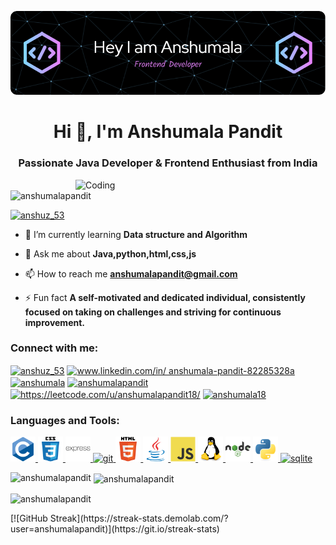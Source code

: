 ![MasterHead](https://github.com/anshumalapandit/anshumalapandit/blob/main/github-header-image.png?raw=true)
<h1 align="center">Hi 👋, I'm Anshumala Pandit</h1>
<h3 align="center">Passionate Java Developer & Frontend Enthusiast from India</h3>
<img align="right" alt="Coding" width="400" src="https://i.gifer.com/JXA0.gif">

<p align="left"> <img src="https://komarev.com/ghpvc/?username=anshumalapandit&label=Profile%20views&color=0e75b6&style=flat" alt="anshumalapandit" /> </p>

<p align="left"> <a href="https://twitter.com/anshuz_53" target="blank"><img src="https://img.shields.io/twitter/follow/anshuz_53?logo=twitter&style=for-the-badge" alt="anshuz_53" /></a> </p>

- 🌱 I’m currently learning **Data structure and Algorithm**

- 💬 Ask me about **Java,python,html,css,js**

- 📫 How to reach me **anshumalapandit@gmail.com**

- ⚡ Fun fact **A self-motivated and dedicated individual, consistently focused on taking on challenges and striving for continuous improvement.**

<h3 align="left">Connect with me:</h3>
<p align="left">
<a href="https://twitter.com/anshuz_53" target="blank"><img align="center" src="https://raw.githubusercontent.com/rahuldkjain/github-profile-readme-generator/master/src/images/icons/Social/twitter.svg" alt="anshuz_53" height="30" width="40" /></a>
<a href="https://linkedin.com/in/www.linkedin.com/in/ anshumala-pandit-82285328a" target="blank"><img align="center" src="https://raw.githubusercontent.com/rahuldkjain/github-profile-readme-generator/master/src/images/icons/Social/linked-in-alt.svg" alt="www.linkedin.com/in/ anshumala-pandit-82285328a" height="30" width="40" /></a>
<a href="https://www.codechef.com/users/anshumala" target="blank"><img align="center" src="https://cdn.jsdelivr.net/npm/simple-icons@3.1.0/icons/codechef.svg" alt="anshumala" height="30" width="40" /></a>
<a href="https://www.hackerrank.com/anshumalapandit" target="blank"><img align="center" src="https://raw.githubusercontent.com/rahuldkjain/github-profile-readme-generator/master/src/images/icons/Social/hackerrank.svg" alt="anshumalapandit" height="30" width="40" /></a>
<a href="https://www.leetcode.com/https://leetcode.com/u/anshumalapandit18/" target="blank"><img align="center" src="https://raw.githubusercontent.com/rahuldkjain/github-profile-readme-generator/master/src/images/icons/Social/leet-code.svg" alt="https://leetcode.com/u/anshumalapandit18/" height="30" width="40" /></a>
<a href="https://auth.geeksforgeeks.org/user/anshumala18" target="blank"><img align="center" src="https://raw.githubusercontent.com/rahuldkjain/github-profile-readme-generator/master/src/images/icons/Social/geeks-for-geeks.svg" alt="anshumala18" height="30" width="40" /></a>
</p>

<h3 align="left">Languages and Tools:</h3>
<p align="left"> <a href="https://www.cprogramming.com/" target="_blank" rel="noreferrer"> <img src="https://raw.githubusercontent.com/devicons/devicon/master/icons/c/c-original.svg" alt="c" width="40" height="40"/> </a> <a href="https://www.w3schools.com/css/" target="_blank" rel="noreferrer"> <img src="https://raw.githubusercontent.com/devicons/devicon/master/icons/css3/css3-original-wordmark.svg" alt="css3" width="40" height="40"/> </a> <a href="https://expressjs.com" target="_blank" rel="noreferrer"> <img src="https://raw.githubusercontent.com/devicons/devicon/master/icons/express/express-original-wordmark.svg" alt="express" width="40" height="40"/> </a> <a href="https://git-scm.com/" target="_blank" rel="noreferrer"> <img src="https://www.vectorlogo.zone/logos/git-scm/git-scm-icon.svg" alt="git" width="40" height="40"/> </a> <a href="https://www.w3.org/html/" target="_blank" rel="noreferrer"> <img src="https://raw.githubusercontent.com/devicons/devicon/master/icons/html5/html5-original-wordmark.svg" alt="html5" width="40" height="40"/> </a> <a href="https://www.java.com" target="_blank" rel="noreferrer"> <img src="https://raw.githubusercontent.com/devicons/devicon/master/icons/java/java-original.svg" alt="java" width="40" height="40"/> </a> <a href="https://developer.mozilla.org/en-US/docs/Web/JavaScript" target="_blank" rel="noreferrer"> <img src="https://raw.githubusercontent.com/devicons/devicon/master/icons/javascript/javascript-original.svg" alt="javascript" width="40" height="40"/> </a> <a href="https://www.linux.org/" target="_blank" rel="noreferrer"> <img src="https://raw.githubusercontent.com/devicons/devicon/master/icons/linux/linux-original.svg" alt="linux" width="40" height="40"/> </a> <a href="https://nodejs.org" target="_blank" rel="noreferrer"> <img src="https://raw.githubusercontent.com/devicons/devicon/master/icons/nodejs/nodejs-original-wordmark.svg" alt="nodejs" width="40" height="40"/> </a> <a href="https://www.python.org" target="_blank" rel="noreferrer"> <img src="https://raw.githubusercontent.com/devicons/devicon/master/icons/python/python-original.svg" alt="python" width="40" height="40"/> </a> <a href="https://www.sqlite.org/" target="_blank" rel="noreferrer"> <img src="https://www.vectorlogo.zone/logos/sqlite/sqlite-icon.svg" alt="sqlite" width="40" height="40"/> </a> </p>

<p><img align="left" src="https://github-readme-stats.vercel.app/api/top-langs?username=anshumalapandit&show_icons=true&locale=en&layout=compact" alt="anshumalapandit" /></p>

<p>&nbsp;<img align="center" src="https://github-readme-stats.vercel.app/api?username=anshumalapandit&show_icons=true&locale=en" alt="anshumalapandit" /></p>

<p><img align="center" src="https://github-readme-streak-stats.herokuapp.com/?user=anshumalapandit&theme=default&v=1" alt="anshumalapandit" /></p>
[![GitHub Streak](https://streak-stats.demolab.com/?user=anshumalapandit)](https://git.io/streak-stats)


